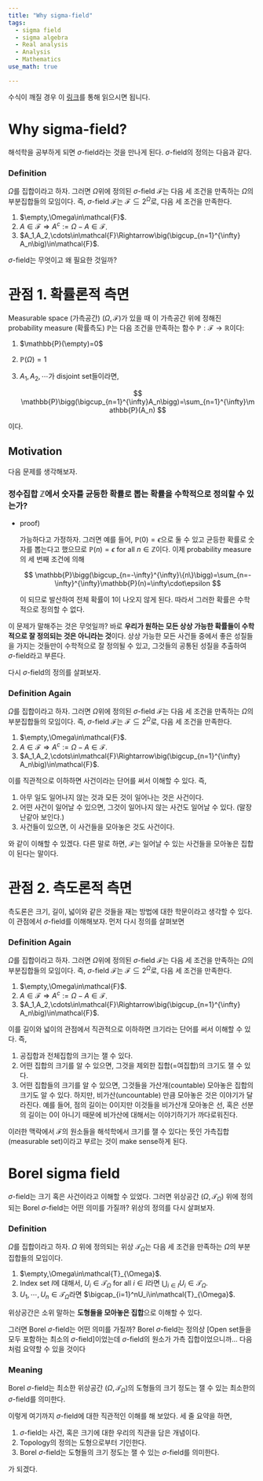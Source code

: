 ```yaml
---
title: "Why sigma-field"
tags:
  - sigma field
  - sigma algebra
  - Real analysis
  - Analysis
  - Mathematics
use_math: true

---
```


수식이 깨질 경우 이 [링크](https://jryoungwmath.notion.site/Why-sigma-field-66834722220f4f6f8f49206f3e29545f)를 통해 읽으시면 됩니다.


# Why sigma-field?

해석학을 공부하게 되면 $\sigma$-field라는 것을 만나게 된다. $\sigma$-field의 정의는 다음과 같다.

### Definition

$\Omega$를 집합이라고 하자. 그러면 $\Omega$위에 정의된 $\sigma$-field $\mathcal{F}$는 다음 세 조건을 만족하는 $\Omega$의 부분집합들의 모임이다. 즉, $\sigma$-field $\mathcal{F}$는 $\mathcal{F}\subseteq2^\Omega$로, 다음 세 조건을 만족한다.

1. $\empty,\Omega\in\mathcal{F}$.
2. $A\in\mathcal{F}\Rightarrow A^c:=\Omega-A\in\mathcal{F}$.
3. $A_1,A_2,\cdots\in\mathcal{F}\Rightarrow\big(\bigcup_{n=1}^{\infty} A_n\big)\in\mathcal{F}$.

$\sigma$-field는 무엇이고 왜 필요한 것일까?

# 관점 1. 확률론적 측면

Measurable space (가측공간) $(\Omega,\mathcal{F})$가 있을 때 이 가측공간 위에 정해진 probability measure (확률측도) $\mathbb{P}$는 다음 조건을 만족하는 함수 $\mathbb{P}:\mathcal{F}\to\mathbb{R}$이다:

1. $\mathbb{P}(\empty)=0$
2. $\mathbb{P}(\Omega)=1$
3. $A_1,A_2,\cdots$가 disjoint set들이라면, 
    
    $$
    \mathbb{P}\bigg(\bigcup_{n=1}^{\infty}A_n\bigg)=\sum_{n=1}^{\infty}\mathbb{P}(A_n)
    $$
    

이다.

## Motivation

다음 문제를 생각해보자.

### 정수집합 $\mathbb{Z}$에서 숫자를 균등한 확률로 뽑는 확률을 수학적으로 정의할 수 있는가?

- proof)
    
    가능하다고 가정하자. 그러면 예를 들어, $\mathbb{P}(0)=\epsilon$으로 둘 수 있고 균등한 확률로 숫자를 뽑는다고 했으므로 $\mathbb{P}(n)=\epsilon$ for all $n\in\mathbb{Z}$이다. 이제 probability measure의 세 번째 조건에 의해
    
    $$
    \mathbb{P}\bigg(\bigcup_{n=-\infty}^{\infty}\{n\}\bigg)=\sum_{n=-\infty}^{\infty}\mathbb{P}(n)=\infty\cdot\epsilon
    $$
    
    이 되므로 발산하여 전체 확률이 1이 나오지 않게 된다. 따라서 그러한 확률은 수학적으로 정의할 수 없다.
    

이 문제가 말해주는 것은 무엇일까? 바로 **우리가 원하는 모든 상상 가능한 확률들이 수학적으로 잘 정의되는 것은 아니라는 것**이다. 상상 가능한 모든 사건들 중에서 좋은 성질들을 가지는 것들만이 수학적으로 잘 정의될 수 있고, 그것들의 공통된 성질을 추출하여 $\sigma$-field라고 부른다.

다시 $\sigma$-field의 정의를 살펴보자.

### Definition Again

$\Omega$를 집합이라고 하자. 그러면 $\Omega$위에 정의된 $\sigma$-field $\mathcal{F}$는 다음 세 조건을 만족하는 $\Omega$의 부분집합들의 모임이다. 즉, $\sigma$-field $\mathcal{F}$는 $\mathcal{F}\subseteq2^\Omega$로, 다음 세 조건을 만족한다.

1. $\empty,\Omega\in\mathcal{F}$.
2. $A\in\mathcal{F}\Rightarrow A^c:=\Omega-A\in\mathcal{F}$.
3. $A_1,A_2,\cdots\in\mathcal{F}\Rightarrow\big(\bigcup_{n=1}^{\infty} A_n\big)\in\mathcal{F}$.

이를 직관적으로 이하하면 사건이라는 단어를 써서 이해할 수 있다. 즉,

1. 아무 일도 일어나지 않는 것과 모든 것이 일어나는 것은 사건이다.
2. 어떤 사건이 일어날 수 있으면, 그것이 일어나지 않는 사건도 일어날 수 있다. (말장난같아 보인다.)
3. 사건들이 있으면, 이 사건들을 모아놓은 것도 사건이다.

와 같이 이해할 수 있겠다. 다른 말로 하면, $\mathcal{F}$는 일어날 수 있는 사건들을 모아놓은 집합이 된다는 말이다.

# 관점 2. 측도론적 측면

측도론은 크기, 길이, 넓이와 같은 것들을 재는 방법에 대한 학문이라고 생각할 수 있다. 이 관점에서 $\sigma$-field를 이해해보자. 먼저 다시 정의를 살펴보면

### Definition Again

$\Omega$를 집합이라고 하자. 그러면 $\Omega$위에 정의된 $\sigma$-field $\mathcal{F}$는 다음 세 조건을 만족하는 $\Omega$의 부분집합들의 모임이다. 즉, $\sigma$-field $\mathcal{F}$는 $\mathcal{F}\subseteq2^\Omega$로, 다음 세 조건을 만족한다.

1. $\empty,\Omega\in\mathcal{F}$.
2. $A\in\mathcal{F}\Rightarrow A^c:=\Omega-A\in\mathcal{F}$.
3. $A_1,A_2,\cdots\in\mathcal{F}\Rightarrow\big(\bigcup_{n=1}^{\infty} A_n\big)\in\mathcal{F}$.

이를 길이와 넓이의 관점에서 직관적으로 이하하면 크기라는 단어를 써서 이해할 수 있다. 즉,

1. 공집합과 전체집합의 크기는 잴 수 있다.
2. 어떤 집합의 크기를 알 수 있으면, 그것을 제외한 집합(=여집합)의 크기도 잴 수 있다.
3. 어떤 집합들의 크기를 알 수 있으면, 그것들을 가산개(countable) 모아놓은 집합의 크기도 알 수 있다. 하지만, 비가산(uncountable) 만큼 모아놓은 것은 이야기가 달라진다. 예를 들어, 점의 길이는 0이지만 이것들을 비가산개 모아놓은 선, 혹은 선분의 길이는 0이 아니기 때문에 비가산에 대해서는 이야기하기가 까다로워진다.

이러한 맥락에서 $\mathcal{F}$의 원소들을 해석학에서 크기를 잴 수 있다는 뜻인 가측집합(measurable set)이라고 부르는 것이 make sense하게 된다.

# Borel sigma field

$\sigma$-field는 크기 혹은 사건이라고 이해할 수 있었다. 그러면 위상공간 $(\Omega, \mathcal{T}_{\Omega})$ 위에 정의되는 Borel $\sigma$-field는 어떤 의미를 가질까? 위상의 정의를 다시 살펴보자.

### Definition

$\Omega$를 집합이라고 하자. $\Omega$ 위에 정의되는 위상 $\mathcal{T}_{\Omega}$는 다음 세 조건을 만족하는 $\Omega$의 부분집합들의 모임이다.

1. $\empty,\Omega\in\mathcal{T}_{\Omega}$.
2. Index set $I$에 대해서, $U_i\in\mathcal{T}_{\Omega}$ for all $i\in I$라면 $\bigcup_{i\in I}U_i\in\mathcal{T}_{\Omega}$.
3. $U_1,\cdots,U_n\in\mathcal{T}_{\Omega}$라면 $\bigcap_{i=1}^nU_i\in\mathcal{T}_{\Omega}$.

위상공간은 소위 말하는 **도형들을 모아놓은 집합**으로 이해할 수 있다.

그러면 Borel $\sigma$-field는 어떤 의미를 가질까? Borel $\sigma$-field는 정의상 [Open set들을 모두 포함하는 최소의 $\sigma$-field]이었는데 $\sigma$-field의 원소가 가측 집합이었으니까… 다음처럼 요약할 수 있을 것이다

### Meaning

Borel $\sigma$-field는 최소한 위상공간 $(\Omega,\mathcal{T}_{\Omega})$의 도형들의 크기 정도는 잴 수 있는 최소한의 $\sigma$-field를 의미한다.

이렇게 여기까지 $\sigma$-field에 대한 직관적인 이해를 해 보았다. 세 줄 요약을 하면,

1. $\sigma$-field는 사건, 혹은 크기에 대한 우리의 직관을 담은 개념이다.
2. Topology의 정의는 도형으로부터 기인한다.
3. Borel $\sigma$-field는 도형들의 크기 정도는 잴 수 있는 $\sigma$-field를 의미한다.

가 되겠다.
